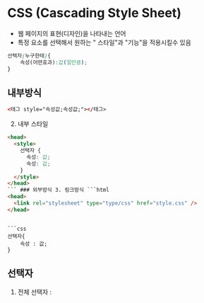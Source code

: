 # CSS (Cascading Style Sheet)

- 웹 페이지의 표현(디자인)을 나타내는 언어
- 특정 요소를 선택해서 원하는 " 스타일"과 "기능"을 적용시킬수 있음

```CSS
선택자(누구한테){
    속성(어떤효과):값(얼만큼);
}
```

## 내부방식

```html
<태그 style="속성값;속성값;"></태그>
```

2. 내부 스타일

````html
<head>
  <style>
    선택자 {
      속성: 값;
      속성: 값;
    }
  </style>
</head>
``` ### 외부방식 3. 링크방식 ```html
<head>
  <link rel="stylesheet" type="type/css" href="style.css" />
</head>
````

````

```css
선택자{
    속성 : 값;
}
````

## 선택자

1. 전체 선택자 :

```

```
